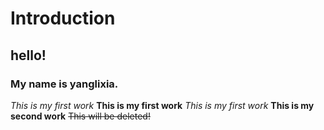 # Introduction
## hello!
### My name is yanglixia.
*This is my first work*
**This is my first work**
_This is my first work_
__This is my second work__
~~This will be deleted!~~
